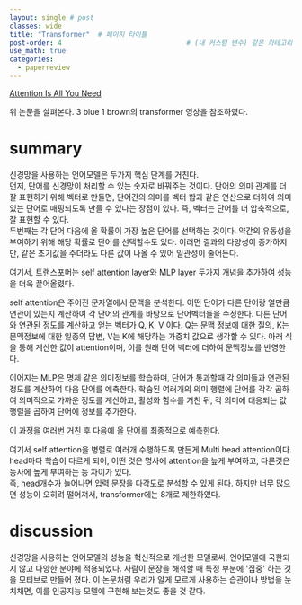 ```yaml
---
layout: single # post
classes: wide
title: "Transformer"  # 페이지 타이틀
post-order: 4                               # (내 커스텀 변수) 같은 카테고리 내 정렬 순서
use_math: true
categories:
  - paperreview
---
```


[Attention Is All You Need][paperlink]

[paperlink]:https://arxiv.org/abs/1706.03762

위 논문을 살펴본다. 3 blue 1 brown의 transformer 영상을 참조하였다.

# summary

신경망을 사용하는 언어모델은 두가지 핵심 단계를 거친다.   
먼저, 단어를 신경망이 처리할 수 있는 숫자로 바꿔주는 것이다. 단어의 의미 관계를 더 잘 표현하기 위해 벡터로 만들면, 단어간의 의미를 벡터 합과 같은 연산으로 더하여 의미있는 단어로 매핑되도록 만들 수 있다는 장점이 있다. 즉, 벡터는 단어를 더 압축적으로, 잘 표현할 수 있다.    
두번째는 각 단어 다음에 올 확률이 가장 높은 단어를 선택하는 것이다. 약간의 유동성을 부여하기 위해 해당 확률로 단어를 선택할수도 있다. 이러면 결과의 다양성이 증가하지만, 같은 초기값을 주더라도 다른 값이 나올 수 있어 일관성이 줄어든다.     


여기서, 트랜스포머는 self attention layer와 MLP layer 두가지 개념을 추가하여 성능을 더욱 끌어올렸다.


self attention은 주어진 문자열에서 문맥을 분석한다. 어떤 단어가 다른 단어랑 얼만큼 연관이 있는지 계산하여 각 단어의 관계를 바탕으로 단어벡터들을 수정한다. 
다른 단어와 연관된 정도를 계산하고 얻는 벡터가 Q, K, V 이다. Q는 문맥 정보에 대한 질의, K는 문맥정보에 대한 일종의 답변, V는 K에 해당하는 가중치 값으로 생각할 수 있다. 
아래 식을 통해 계산한 값이 attention이며, 이를 원래 단어 벡터에 더하여 문맥정보를 반영한다.

이어지는 MLP은 명제 같은 의미정보를 학습하며, 단어가 통과할때 각 의미들과 연관된 정도를 계산하여 다음 단어를 예측한다.
학습된 여러개의 의미 행렬에 단어를 각각 곱하여 의미적으로 가까운 정도를 계산하고, 활성화 함수를 거친 뒤, 각 의미에 대응되는 값 행렬을 곱하여 단어에 정보를 추가한다.

이 과정을 여러번 거친 후 다음에 올 단어를 최종적으로 예측한다.


여기서 self attention을 병렬로 여러개 수행하도록 만든게 Multi head attention이다. head마다 학습이 다르게 되어, 어떤 것은 명사에 attention을 높게 부여하고, 다른것은 동사에 높게 부여하는 등 차이가 있다.      
즉, head개수가 늘어나면 입력 문장을 다각도로 분석할 수 있게 된다. 하지만 너무 많으면 성능이 오히려 떨어져서, transformer에는 8개로 제한하였다. 


# discussion
신경망을 사용하는 언어모델의 성능을 혁신적으로 개선한 모델로써, 언어모델에 국한되지 않고 다양한 분야에 적용되었다. 사람이 문장을 해석할 때 특정 부분에 '집중' 하는 것을 모티브로 만들어 졌다. 
이 논문처럼 우리가 알게 모르게 사용하는 습관이나 방법을 눈치채면, 이를 인공지능 모델에 구현해 보는것도 좋을 것 같다.  



